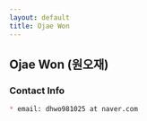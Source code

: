 ```yaml
---
layout: default
title: Ojae Won
---
```


## Ojae Won (원오재)

### Contact Info
```markdown
* email: dhwo981025 at naver.com
```